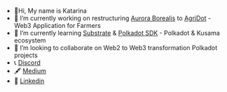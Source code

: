 - 👋Hi, My name is Katarina 
- 🔭 I’m currently working on restructuring [Aurora Borealis](https://github.com/kacena123/aurora-borealis) to [AgriDot](https://github.com/kacena123/AgriDot) - Web3 Application for Farmers
- 🌱 I’m currently learning [Substrate](https://substrate.io/) & [Polkadot SDK](https://github.com/paritytech/polkadot-sdk) - Polkadot & Kusama ecosystem 
- 👯 I’m looking to collaborate on Web2 to Web3 transformation Polkadot projects
- 📞 [Discord](http://discordapp.com/users/755713634713206784)
- 🖋️ [Medium](https://medium.com/@valova.katarin)
- 🧳 [Linkedin](https://www.linkedin.com/in/katka-val/)
